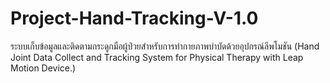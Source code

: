 # Project-Hand-Tracking-V-1.0
ระบบเก็บข้อมูลและติดตามกระดูกมือผู้ป่วยสำหรับการทำกายภาพบำบัดด้วยอุปกรณ์ลีพโมชัน (Hand Joint Data Collect and Tracking System for Physical Therapy with Leap Motion Device.)

